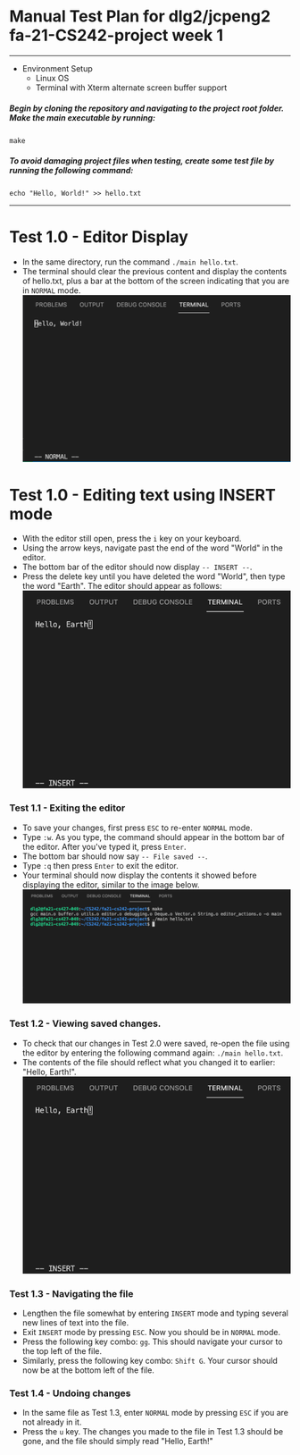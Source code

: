 # Manual Test Plan for dlg2/jcpeng2 fa-21-CS242-project week 1

------

- Environment Setup
  - Linux OS
  - Terminal with Xterm alternate screen buffer support


##### Begin by cloning the repository and navigating to the project root folder. Make the main executable by running:
`make`

##### To avoid damaging project files when testing, create some test file by running the following command:
`echo "Hello, World!" >> hello.txt`

------
# Test 1.0 - Editor Display
- In the same directory, run the command `./main hello.txt`. 
- The terminal should clear the previous content and display the contents of hello.txt, plus a bar at the bottom of the screen indicating that you are in `NORMAL` mode.
![editor display](mtp_images/editor_display.png)

# Test 1.0 - Editing text using INSERT mode
 - With the editor still open, press the `i` key on your keyboard.
 - Using the arrow keys, navigate past the end of the word "World" in the editor.
 - The bottom bar of the editor should now display `-- INSERT --`.
 - Press the delete key until you have deleted the word "World", then type the word "Earth". The editor should appear as follows:
![edited text](mtp_images/edited_text.png)

### Test 1.1 - Exiting the editor
 - To save your changes, first press `ESC` to re-enter `NORMAL` mode.
 - Type `:w`. As you type, the command should appear in the bottom bar of the editor. After you've typed it, press `Enter`.
 - The bottom bar should now say `-- File saved --`.
 - Type `:q` then press `Enter` to exit the editor.
 - Your terminal should now display the contents it showed before displaying the editor, similar to the image below.
![terminal state](mtp_images/terminal_state.png)

### Test 1.2 - Viewing saved changes.
 - To check that our changes in Test 2.0 were saved, re-open the file using the editor by entering the following command again: `./main hello.txt`.
 - The contents of the file should reflect what you changed it to earlier: "Hello, Earth!".
![saved changes](mtp_images/edited_text.png)

### Test 1.3 - Navigating the file
 - Lengthen the file somewhat by entering `INSERT` mode and typing several new lines of text into the file.
 - Exit `INSERT` mode by pressing `ESC`. Now you should be in `NORMAL` mode.
 - Press the following key combo: `gg`. This should navigate your cursor to the top left of the file.
 - Similarly, press the following key combo: `Shift G`. Your cursor should now be at the bottom left of the file.

### Test 1.4 - Undoing changes
 - In the same file as Test 1.3, enter `NORMAL` mode by pressing `ESC` if you are not already in it.
 - Press the `u` key. The changes you made to the file in Test 1.3 should be gone, and the file should simply read "Hello, Earth!"